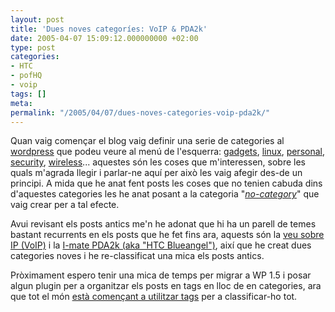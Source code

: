 ```yaml
---
layout: post
title: 'Dues noves categoríes: VoIP & PDA2k'
date: 2005-04-07 15:09:12.000000000 +02:00
type: post
categories:
- HTC
- pofHQ
- voip
tags: []
meta:
permalink: "/2005/04/07/dues-noves-categories-voip-pda2k/"
---
```

Quan vaig començar el blog vaig definir una serie de categories al [wordpress](http://wordpress.org/) que podeu veure al menú de l'esquerra: [gadgets](/blog/category/gadgets/), [linux](/blog/category/linux/), [personal](/blog/category/personal/), [security](/blog/category/security/), [wireless](/blog/category/wireless/)... aquestes són les coses que m'interessen, sobre les quals m'agrada llegir i parlar-ne aquí per això les vaig afegir des-de un principi. A mida que he anat fent posts les coses que no tenien cabuda dins d'aquestes categories les he anat posant a la categoria "_[no-category](/blog/category/no-category/)_" que vaig crear per a tal efecte.

Avui revisant els posts antics me'n he adonat que hi ha un parell de temes bastant recurrents en els posts que he fet fins ara, aquests són la [veu sobre IP (VoIP)](/blog/category/voip/) i la [I-mate PDA2k (aka "HTC Blueangel")](/blog/category/pda2k/), així que he creat dues categories noves i he re-classificat una mica els posts antics.

Pròximament espero tenir una mica de temps per migrar a WP 1.5 i posar algun plugin per a organitzar els posts en tags en lloc de en categories, ara que tot el món [està començant a utilitzar tags](http://www.technorati.com/help/tags.html) per a classificar-ho tot.

